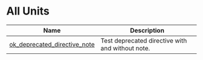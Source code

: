 # All Units


| Name | Description |
|---|---|
| [ok_deprecated_directive_note](ok_deprecated_directive_note.md) | Test deprecated directive with and without note. |

